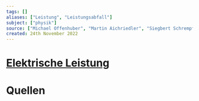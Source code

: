 ```yaml
---
tags: []
aliases: ["Leistung", "Leistungsabfall"]
subject: ["physik"]
source: ["Michael Offenhuber", "Martin Aichriedler", "Siegbert Schrempf", "Angela Lindner"]
created: 24th November 2022
---
```


# [Elektrische Leistung](https://de.wikipedia.org/wiki/Elektrische_Leistung)


# Quellen